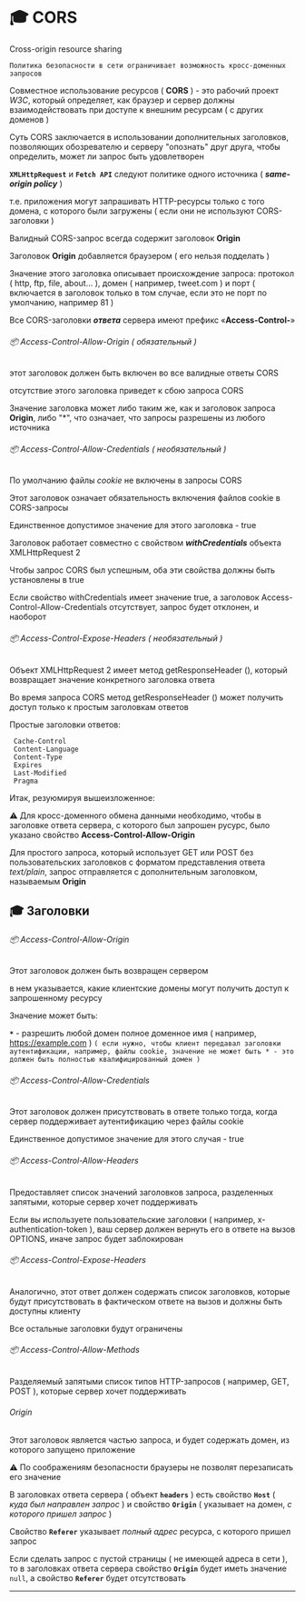 # :mortar_board: CORS

Cross-origin resource sharing

`Политика безопасности в сети ограничивает возможность кросс-доменных запросов`

Совместное использование ресурсов ( **CORS** ) - это рабочий проект _W3C_, который определяет, как браузер и сервер должны взаимодействовать при доступе к внешним ресурсам ( с других доменов )

Суть CORS заключается в использовании дополнительных заголовков, позволяющих обозревателю и серверу "опознать" друг друга, чтобы определить, может ли запрос быть удовлетворен 

**`XMLHttpRequest`** и **`Fetch API`** следуют политике одного источника ( **_same-origin policy_** )

т.е. приложения могут запрашивать HTTP-ресурсы только с того домена, с которого были загружены ( если они не используют CORS-заголовки )

Валидный CORS-запрос всегда содержит заголовок **Origin**

Заголовок **Origin** добавляется браузером ( его нельзя подделать )

Значение этого заголовка описывает происхождение запроса:
     протокол ( http, ftp, file, about...  ), 
     домен ( например, tweet.com ) 
     и порт ( включается в заголовок только в том случае, если это не порт по умолчанию, например 81 )

Все CORS-заголовки **_ответа_** сервера имеют префикс «**Access-Control-**»

###### :package: Access-Control-Allow-Origin ( обязательный )
этот заголовок должен быть включен во все валидные ответы CORS

отсутствие этого заголовка приведет к сбою запроса CORS

Значение заголовка может либо таким же, как и заголовок запроса **Origin**, либо "*", что означает, что запросы разрешены из любого источника

###### :package: Access-Control-Allow-Credentials ( необязательный )
По умолчанию файлы _cookie_ не включены в запросы CORS

Этот заголовок означает обязательность включения файлов cookie в CORS-запросы

Единственное допустимое значение для этого заголовка - true

Заголовок работает совместно с свойством **_withCredentials_** объекта XMLHttpRequest 2

Чтобы запрос CORS был успешным, оба эти свойства должны быть установлены в true

Если свойство withCredentials имеет значение true, а заголовок Access-Control-Allow-Credentials отсутствует, 
запрос будет отклонен, и наоборот

###### :package: Access-Control-Expose-Headers ( необязательный )
Объект XMLHttpRequest 2 имеет метод getResponseHeader (), который возвращает значение конкретного заголовка ответа

Во время запроса CORS метод getResponseHeader () может получить доступ только к простым заголовкам ответов

Простые заголовки ответов:

     Cache-Control
     Content-Language
     Content-Type
     Expires
     Last-Modified
     Pragma

Итак, резуюмируя вышеизложенное:

:warning: Для кросс-доменного обмена данными необходимо, чтобы в заголовке ответа сервера, с которого был запрошен русурс, 
было указано свойство **Access-Control-Allow-Origin** 

Для простого запроса, который использует GET или POST без пользовательских заголовков с форматом представления ответа  _text/plain_, запрос отправляется с дополнительным заголовком, называемым **Origin**

## :mortar_board: Заголовки

###### :package: Access-Control-Allow-Origin

Этот заголовок должен быть возвращен сервером

в нем указывается, какие клиентские домены могут получить доступ к запрошенному ресурсу

Значение может быть:

**`*`** - разрешить любой домен
полное доменное имя ( например, https://example.com )
`( если нужно, чтобы клиент передавал заголовки аутентификации, например, файлы cookie, значение не может быть * - это должен быть полностью квалифицированный домен )`

###### :package: Access-Control-Allow-Credentials

Этот заголовок должен присутствовать в ответе только тогда, когда сервер поддерживает аутентификацию через файлы cookie

Единственное допустимое значение для этого случая - true

###### :package: Access-Control-Allow-Headers

Предоставляет список значений заголовков запроса, разделенных запятыми, которые сервер хочет поддерживать

Если вы используете пользовательские заголовки ( например, x-authentication-token ), ваш сервер должен вернуть его в ответе на вызов OPTIONS, иначе запрос будет заблокирован

###### :package: Access-Control-Expose-Headers

Аналогично, этот ответ должен содержать список заголовков, которые будут присутствовать в фактическом ответе на вызов и должны быть доступны клиенту

Все остальные заголовки будут ограничены

###### :package: Access-Control-Allow-Methods

Разделяемый запятыми список типов HTTP-запросов ( например, GET, POST ), которые сервер хочет поддерживать

###### Origin

Этот заголовок является частью запроса, и будет содержать домен, из которого запущено приложение

:warning: По соображениям безопасности браузеры не позволят перезаписать его значение

В заголовках ответа сервера ( объект **`headers`** ) есть свойство **`Host`** ( *куда был направлен запрос* ) и свойство **`Origin`** ( указывает на домен, *с которого пришел запрос* )

Свойство **`Referer`** указывает *полный адрес* ресурса, с которого пришел запрос

Если сделать запрос с пустой страницы ( не имеющей адреса в сети ), то в заголовках ответа сервера свойство **`Origin`** будет иметь значение `null`, а свойство **`Referer`**  будет отсутствовать

***
[](https://www.html5rocks.com/en/tutorials/cors/)